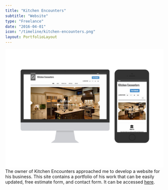 ```yaml
---
title: "Kitchen Encounters"
subtitle: "Website"
type: "Freelance"
date: "2016-04-01"
icon: "/timeline/kitchen-encounters.png"
layout: PortfolioLayout
---
```

![Screenshot](./screenshot.png)
The owner of Kitchen Encounters approached me to develop a website for his business. This site contains a portfolio of his work that can be easily updated, free estimate form, and contact form. It can be accessed [here](http://kitchenencountersnj.com/).